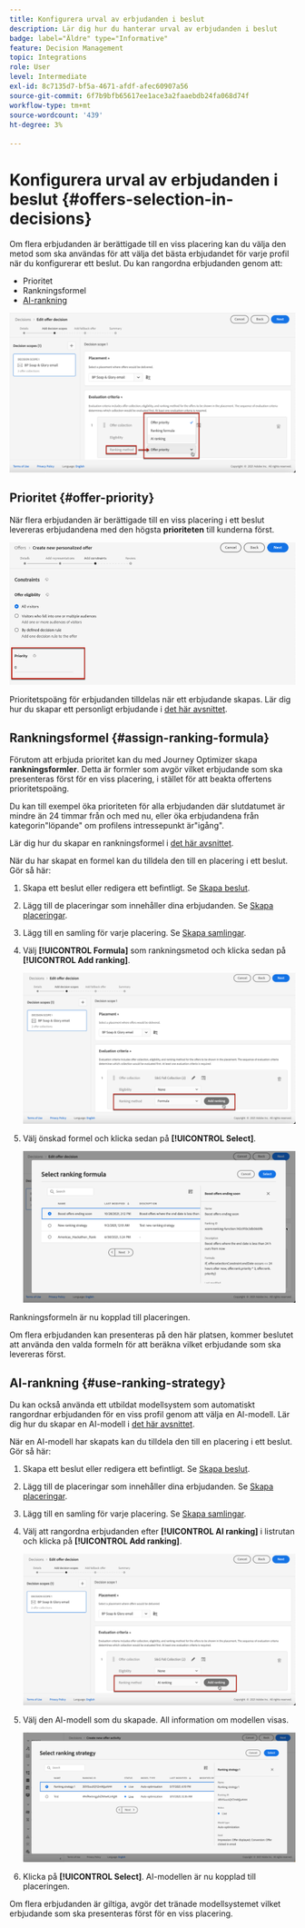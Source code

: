 ```yaml
---
title: Konfigurera urval av erbjudanden i beslut
description: Lär dig hur du hanterar urval av erbjudanden i beslut
badge: label="Äldre" type="Informative"
feature: Decision Management
topic: Integrations
role: User
level: Intermediate
exl-id: 8c7135d7-bf5a-4671-afdf-afec60907a56
source-git-commit: 6f7b9bfb65617ee1ace3a2faaebdb24fa068d74f
workflow-type: tm+mt
source-wordcount: '439'
ht-degree: 3%

---
```


# Konfigurera urval av erbjudanden i beslut {#offers-selection-in-decisions}

Om flera erbjudanden är berättigade till en viss placering kan du välja den metod som ska användas för att välja det bästa erbjudandet för varje profil när du konfigurerar ett beslut. Du kan rangordna erbjudanden genom att:

* Prioritet
* Rankningsformel
* [AI-rankning](#use-ranking-strategy)

![](../assets/offer-rank-by.png)

## Prioritet {#offer-priority}

När flera erbjudanden är berättigade till en viss placering i ett beslut levereras erbjudandena med den högsta **prioriteten** till kunderna först.

![](../assets/offer-priority.png)

Prioritetspoäng för erbjudanden tilldelas när ett erbjudande skapas. Lär dig hur du skapar ett personligt erbjudande i [det här avsnittet](../offer-library/creating-personalized-offers.md).

## Rankningsformel {#assign-ranking-formula}

Förutom att erbjuda prioritet kan du med Journey Optimizer skapa **rankningsformler**. Detta är formler som avgör vilket erbjudande som ska presenteras först för en viss placering, i stället för att beakta offertens prioritetspoäng.

Du kan till exempel öka prioriteten för alla erbjudanden där slutdatumet är mindre än 24 timmar från och med nu, eller öka erbjudandena från kategorin&quot;löpande&quot; om profilens intressepunkt är&quot;igång&quot;.

Lär dig hur du skapar en rankningsformel i [det här avsnittet](../ranking/create-ranking-formulas.md).

När du har skapat en formel kan du tilldela den till en placering i ett beslut. Gör så här:

1. Skapa ett beslut eller redigera ett befintligt. Se [Skapa beslut](../offer-activities/create-offer-activities.md).

1. Lägg till de placeringar som innehåller dina erbjudanden. Se [Skapa placeringar](../offer-library/creating-placements.md).

1. Lägg till en samling för varje placering. Se [Skapa samlingar](../offer-library/creating-collections.md).

1. Välj **[!UICONTROL Formula]** som rankningsmetod och klicka sedan på **[!UICONTROL Add ranking]**.

   ![](../assets/offer-activity-ranking.png)

1. Välj önskad formel och klicka sedan på **[!UICONTROL Select]**.

   ![](../assets/ranking-selection.png)

Rankningsformeln är nu kopplad till placeringen.

Om flera erbjudanden kan presenteras på den här platsen, kommer beslutet att använda den valda formeln för att beräkna vilket erbjudande som ska levereras först.

## AI-rankning {#use-ranking-strategy}

<!--If you are an [Adobe Experience Platform](https://experienceleague.adobe.com/docs/experience-platform/landing/home.html){target="_blank"} user leveraging the **Offer Decisioning** application service,-->

Du kan också använda ett utbildat modellsystem som automatiskt rangordnar erbjudanden för en viss profil genom att välja en AI-modell. Lär dig hur du skapar en AI-modell i [det här avsnittet](../ranking/create-ranking-strategies.md).

När en AI-modell har skapats kan du tilldela den till en placering i ett beslut. Gör så här:

1. Skapa ett beslut eller redigera ett befintligt. Se [Skapa beslut](../offer-activities/create-offer-activities.md).

1. Lägg till de placeringar som innehåller dina erbjudanden. Se [Skapa placeringar](../offer-library/creating-placements.md).

1. Lägg till en samling för varje placering. Se [Skapa samlingar](../offer-library/creating-collections.md).

1. Välj att rangordna erbjudanden efter **[!UICONTROL AI ranking]** i listrutan och klicka på **[!UICONTROL Add ranking]**.

   ![](../assets/ranking-selection-ai-ranking.png)

1. Välj den AI-modell som du skapade. All information om modellen visas.

   ![](../assets/ranking-selection-ai-ranking-selected.png)

1. Klicka på **[!UICONTROL Select]**. AI-modellen är nu kopplad till placeringen.

Om flera erbjudanden är giltiga, avgör det tränade modellsystemet vilket erbjudande som ska presenteras först för en viss placering.

